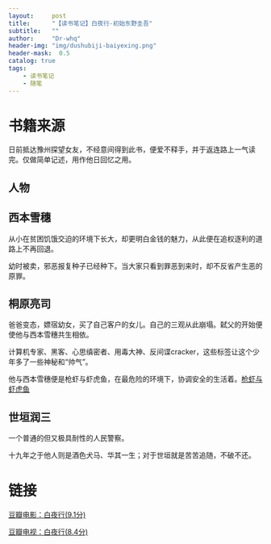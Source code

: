 ```yaml
---
layout:     post
title:      "【读书笔记】白夜行-初始东野圭吾"
subtitle:   ""
author:     "Dr-whq"
header-img: "img/dushubiji-baiyexing.png"
header-mask:  0.5
catalog: true
tags:
    - 读书笔记
    - 随笔
---
```


# 书籍来源
日前抵达豫州探望女友，不经意间得到此书，便爱不释手，并于返连路上一气读完。仅做简单记述，用作他日回忆之用。

## 人物

## 西本雪穗

从小在贫困饥饿交迫的环境下长大，却更明白金钱的魅力，从此便在追权逐利的道路上不再回退。

幼时被卖，邪恶报复种子已经种下。当大家只看到罪恶到来时，却不反省产生恶的原罪。

## 桐原亮司

爸爸变态，嫖宿幼女，买了自己客户的女儿。自己的三观从此崩塌。弑父的开始便使他与西本雪穗共生相依。

计算机专家、黑客、心思缜密者、用毒大神、反间谍cracker，这些标签让这个少年多了一些神秘和“帅气”。

他与西本雪穗便是枪虾与虾虎鱼，在最危险的环境下，协调安全的生活着。[枪虾与虾虎鱼](https://www.bilibili.com/video/av50226227/)

## 世垣润三

一个普通的但又极具耐性的人民警察。

十九年之于他人则是酒色犬马、华其一生；对于世垣就是苦苦追随，不破不还。

# 链接

[豆瓣电影：白夜行(9.1分)](https://book.douban.com/subject/10554308/)

[豆瓣电视：白夜行(8.4分)](https://movie.douban.com/subject/2031438/)
